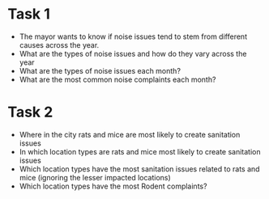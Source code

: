 # Task 1

 - The mayor wants to know if noise issues tend to stem from different causes across the year.
 - What are the types of noise issues and how do they vary across the year
 - What are the types of noise issues each month?
 - What are the most common noise complaints each month?

# Task 2

- Where in the city rats and mice are most likely to create sanitation issues
- In which location types are rats and mice most likely to create sanitation issues
- Which location types have the most sanitation issues related to rats and mice (ignoring the lesser impacted locations)
- Which location types have the most Rodent complaints?
